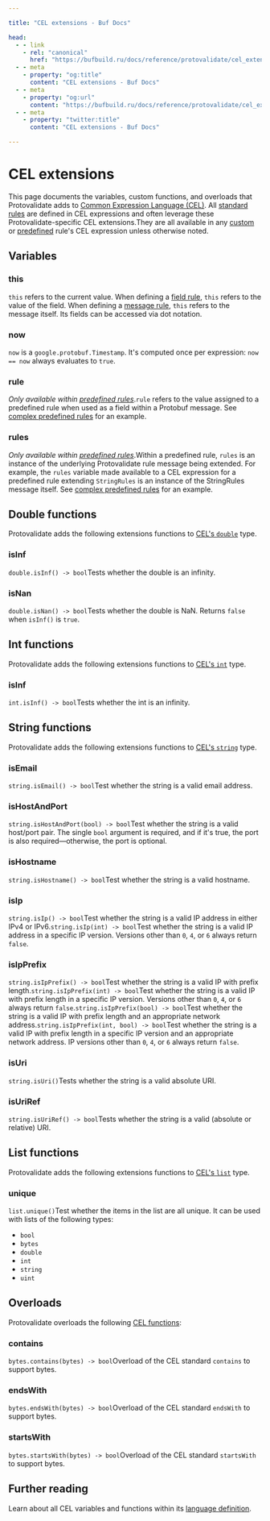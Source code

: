 ```yaml
---

title: "CEL extensions - Buf Docs"

head:
  - - link
    - rel: "canonical"
      href: "https://bufbuild.ru/docs/reference/protovalidate/cel_extensions/"
  - - meta
    - property: "og:title"
      content: "CEL extensions - Buf Docs"
  - - meta
    - property: "og:url"
      content: "https://bufbuild.ru/docs/reference/protovalidate/cel_extensions/"
  - - meta
    - property: "twitter:title"
      content: "CEL extensions - Buf Docs"

---
```


# CEL extensions

This page documents the variables, custom functions, and overloads that Protovalidate adds to [Common Expression Language (CEL)](https://cel.dev). All [standard rules](../../../protovalidate/schemas/standard-rules/) are defined in CEL expressions and often leverage these Protovalidate-specific CEL extensions.They are all available in any [custom](../../../protovalidate/schemas/custom-rules/) or [predefined](../../../protovalidate/schemas/predefined-rules/) rule's CEL expression unless otherwise noted.

## Variables

### this

`this` refers to the current value. When defining a [field rule](../../../protovalidate/schemas/custom-rules/#field-rules), `this` refers to the value of the field. When defining a [message rule](../../../protovalidate/schemas/custom-rules/#message-rules), `this` refers to the message itself. Its fields can be accessed via dot notation.

### now

`now` is a `google.protobuf.Timestamp`. It's computed once per expression: `now == now` always evaluates to `true`.

### rule

_Only available within [predefined rules](../../../protovalidate/schemas/predefined-rules/)_.`rule` refers to the value assigned to a predefined rule when used as a field within a Protobuf message. See [complex predefined rules](../../../protovalidate/schemas/predefined-rules/#define-complex-predefined-rules) for an example.

### rules

_Only available within [predefined rules](../../../protovalidate/schemas/predefined-rules/)_.Within a predefined rule, `rules` is an instance of the underlying Protovalidate rule message being extended. For example, the `rules` variable made available to a CEL expression for a predefined rule extending `StringRules` is an instance of the StringRules message itself. See [complex predefined rules](../../../protovalidate/schemas/predefined-rules/#define-complex-predefined-rules) for an example.

## Double functions

Protovalidate adds the following extensions functions to [CEL's `double`](https://github.com/google/cel-spec/blob/master/doc/langdef.md#numeric-values) type.

### isInf

`double.isInf() -> bool`Tests whether the double is an infinity.

### isNan

`double.isNan() -> bool`Tests whether the double is NaN. Returns `false` when `isInf()` is `true`.

## Int functions

Protovalidate adds the following extensions functions to [CEL's `int`](https://github.com/google/cel-spec/blob/master/doc/langdef.md#numeric-values) type.

### isInf

`int.isInf() -> bool`Tests whether the int is an infinity.

## String functions

Protovalidate adds the following extensions functions to [CEL's `string`](https://github.com/google/cel-spec/blob/master/doc/langdef.md#string-and-bytes-values) type.

### isEmail

`string.isEmail() -> bool`Test whether the string is a valid email address.

### isHostAndPort

`string.isHostAndPort(bool) -> bool`Test whether the string is a valid host/port pair. The single `bool` argument is required, and if it's true, the port is also required—otherwise, the port is optional.

### isHostname

`string.isHostname() -> bool`Test whether the string is a valid hostname.

### isIp

`string.isIp() -> bool`Test whether the string is a valid IP address in either IPv4 or IPv6.`string.isIp(int) -> bool`Test whether the string is a valid IP address in a specific IP version. Versions other than `0`, `4`, or `6` always return `false`.

### isIpPrefix

`string.isIpPrefix() -> bool`Test whether the string is a valid IP with prefix length.`string.isIpPrefix(int) -> bool`Test whether the string is a valid IP with prefix length in a specific IP version. Versions other than `0`, `4`, or `6` always return `false`.`string.isIpPrefix(bool) -> bool`Test whether the string is a valid IP with prefix length and an appropriate network address.`string.isIpPrefix(int, bool) -> bool`Test whether the string is a valid IP with prefix length in a specific IP version and an appropriate network address. IP versions other than `0`, `4`, or `6` always return `false`.

### isUri

`string.isUri()`Tests whether the string is a valid absolute URI.

### isUriRef

`string.isUriRef() -> bool`Tests whether the string is a valid (absolute or relative) URI.

## List functions

Protovalidate adds the following extensions functions to [CEL's `list`](https://github.com/google/cel-spec/blob/master/doc/langdef.md#aggregate-values) type.

### unique

`list.unique()`Test whether the items in the list are all unique. It can be used with lists of the following types:

- `bool`
- `bytes`
- `double`
- `int`
- `string`
- `uint`

## Overloads

Protovalidate overloads the following [CEL functions](https://github.com/google/cel-spec/blob/master/doc/langdef.md#functions):

### contains

`bytes.contains(bytes) -> bool`Overload of the CEL standard `contains` to support bytes.

### endsWith

`bytes.endsWith(bytes) -> bool`Overload of the CEL standard `endsWith` to support bytes.

### startsWith

`bytes.startsWith(bytes) -> bool`Overload of the CEL standard `startsWith` to support bytes.

## Further reading

Learn about all CEL variables and functions within its [language definition](https://github.com/google/cel-spec/blob/master/doc/langdef.md).
